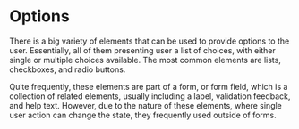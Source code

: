 # Options

There is a big variety of elements that can be used to provide options to the user. Essentially, all of them presenting user a list of choices, with either single or multiple choices available. The most common elements are lists, checkboxes, and radio buttons.

Quite frequently, these elements are part of a form, or form field, which is a collection of related elements, usually including a label, validation feedback, and help text. However, due to the nature of these elements, where single user action can change the state, they frequently used outside of forms.
